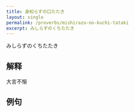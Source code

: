 ```yaml
---
title: 身知らずの口たたき
layout: single
permalink: /proverbs/mishirazu-no-kuchi-tataki
excerpt: みしらずのくちたたき
---
```


みしらずのくちたたき

## 解释

大言不惭

## 例句

